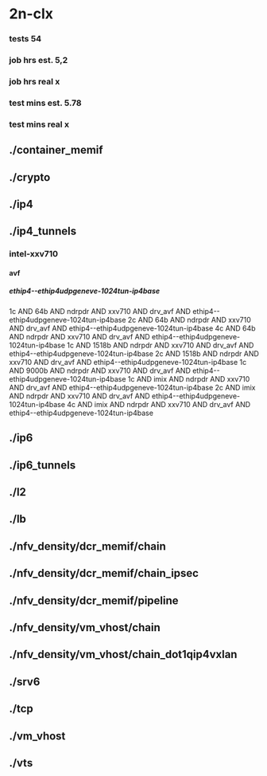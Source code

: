 # 2n-clx
### tests 54
### job hrs est. 5,2
### job hrs real x
### test mins est. 5.78
### test mins real x
## ./container_memif
## ./crypto
## ./ip4
## ./ip4_tunnels
### intel-xxv710
#### avf
##### ethip4--ethip4udpgeneve-1024tun-ip4base
1c AND 64b AND ndrpdr AND xxv710 AND drv_avf AND ethip4--ethip4udpgeneve-1024tun-ip4base
2c AND 64b AND ndrpdr AND xxv710 AND drv_avf AND ethip4--ethip4udpgeneve-1024tun-ip4base
4c AND 64b AND ndrpdr AND xxv710 AND drv_avf AND ethip4--ethip4udpgeneve-1024tun-ip4base
1c AND 1518b AND ndrpdr AND xxv710 AND drv_avf AND ethip4--ethip4udpgeneve-1024tun-ip4base
2c AND 1518b AND ndrpdr AND xxv710 AND drv_avf AND ethip4--ethip4udpgeneve-1024tun-ip4base
1c AND 9000b AND ndrpdr AND xxv710 AND drv_avf AND ethip4--ethip4udpgeneve-1024tun-ip4base
1c AND imix AND ndrpdr AND xxv710 AND drv_avf AND ethip4--ethip4udpgeneve-1024tun-ip4base
2c AND imix AND ndrpdr AND xxv710 AND drv_avf AND ethip4--ethip4udpgeneve-1024tun-ip4base
4c AND imix AND ndrpdr AND xxv710 AND drv_avf AND ethip4--ethip4udpgeneve-1024tun-ip4base
## ./ip6
## ./ip6_tunnels
## ./l2
## ./lb
## ./nfv_density/dcr_memif/chain
## ./nfv_density/dcr_memif/chain_ipsec
## ./nfv_density/dcr_memif/pipeline
## ./nfv_density/vm_vhost/chain
## ./nfv_density/vm_vhost/chain_dot1qip4vxlan
## ./srv6
## ./tcp
## ./vm_vhost
## ./vts

